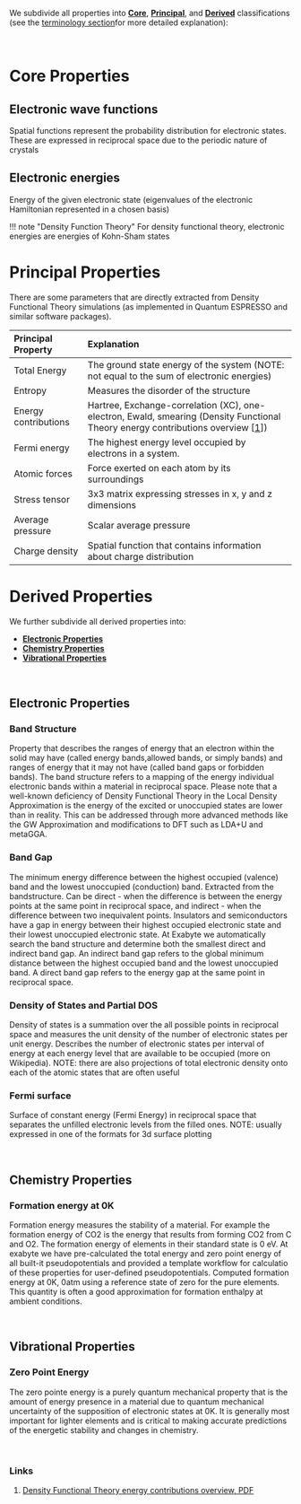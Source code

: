 <!-- by MH -->

We subdivide all properties into [**Core**](../terminology/property-classification#core-properties), [**Principal**](../terminology/property-classification#principal-properties), and [**Derived**](../terminology/property-classification#derived-properties) classifications (see the [terminology section](../terminology/property-classification.md)for more detailed explanation):

<BR>

# Core Properties

## Electronic wave functions

Spatial functions represent the probability distribution for electronic states.  These are expressed in reciprocal space due to the periodic nature of crystals

## Electronic energies

Energy of the given electronic state (eigenvalues of the electronic Hamiltonian represented in a chosen basis)

!!! note "Density Function Theory"
    For density functional theory, electronic energies are energies of Kohn-Sham states

# Principal Properties
There are some parameters that are directly extracted from Density Functional Theory simulations (as implemented in Quantum ESPRESSO and similar software packages).


| Principal Property | Explanation |
|:---------------|:------------|
| Total Energy   | The ground state energy of the system (NOTE: not equal to the sum of electronic energies)|
|Entropy|Measures the disorder of the structure|
|Energy contributions|Hartree, Exchange-correlation (XC), one-electron, Ewald, smearing (Density Functional Theory energy contributions overview [[1](#links)])|
|Fermi energy|The highest energy level occupied by electrons in a system.|
|Atomic forces|Force exerted on each atom by its surroundings|
|Stress tensor|3x3 matrix expressing stresses in x, y and z dimensions|
|Average pressure|Scalar average pressure|
|Charge density|Spatial function that contains information about charge distribution|

# Derived Properties
We further subdivide all derived properties into:

- [**Electronic Properties**](#electronic-properties)
- [**Chemistry Properties**](#chemistry-properties)
- [**Vibrational Properties**](#vibrational-properties)

<BR>

## Electronic Properties

### Band Structure
Property that describes the ranges of energy that an electron within the solid may have (called energy bands,allowed bands, or simply bands) and ranges of energy that it may not have (called band gaps or forbidden bands).  The band structure refers to a mapping of the energy individual electronic bands within a material in reciprocal space.  Please note that a well-known deficiency of Density Functional Theory in the Local Density Approximation is the energy of the excited or unoccupied states are lower than in reality.  This can be addressed through more advanced methods like the GW Approximation and modifications to DFT such as LDA+U and metaGGA.

### Band Gap
The minimum energy difference between the highest occupied (valence) band and the lowest unoccupied (conduction) band. Extracted from the bandstructure. Can be direct - when the difference is between the energy points at the same point in reciprocal space, and indirect - when the difference between two inequivalent points.  Insulators and semiconductors have a gap in energy between their highest occupied electronic state and their lowest unoccupied electronic state.  At Exabyte we automatically search the band structure and determine both the smallest direct and indirect band gap.  An indirect band gap refers to the global minimum distance between the highest occupied band and the lowest unoccupied band.  A direct band gap refers to the energy gap at the same point in reciprocal space.

### Density of States and Partial DOS
Density of states is a summation over the all possible points in reciprocal space and measures the unit density of the number of electronic states per unit energy.  Describes the number of electronic states per interval of energy at each energy level that are available to be occupied (more on Wikipedia).
NOTE: there are also projections of total electronic density onto each of the atomic states that are often useful

### Fermi surface
Surface of constant energy (Fermi Energy) in reciprocal space that separates the unfilled electronic levels from the filled ones.  NOTE: usually expressed in one of the formats for 3d surface plotting

<BR>

## Chemistry Properties

### Formation energy at 0K
Formation energy measures the stability of a material.  For example the formation energy of CO2 is the energy that results from forming CO2 from C and O2.  The formation energy of elements in their standard state is 0 eV.  At exabyte we have pre-calculated the total energy and zero point energy of all built-it pseudopotentials and provided a template workflow for calculatio of these properties for user-defined pseudopotentials.  Computed formation energy at 0K, 0atm using a reference state of zero for the pure elements. This quantity is often a good approximation for formation enthalpy at ambient conditions.

<BR>

## Vibrational Properties

### Zero Point Energy
The zero pointe energy is a purely quantum mechanical property that is the amount of energy presence in a material due to quantum mechanical uncertainty of the supposition of electronic states at 0K.  It is generally most important for lighter elements and is critical to making accurate predictions of the energetic stability and changes in chemistry.

<BR>

### Links

1. [Density Functional Theory energy contributions overview, PDF](http://elk.sourceforge.net/CECAM/Burke-DFT.pdf)
